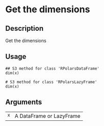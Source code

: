 

# Get the dimensions

## Description

Get the dimensions

## Usage

<pre><code class='language-R'>## S3 method for class 'RPolarsDataFrame'
dim(x)

# S3 method for class 'RPolarsLazyFrame'
dim(x)
</code></pre>

## Arguments

<table>
<tr>
<td style="white-space: nowrap; font-family: monospace; vertical-align: top">
<code id="x">x</code>
</td>
<td>
A DataFrame or LazyFrame
</td>
</tr>
</table>
